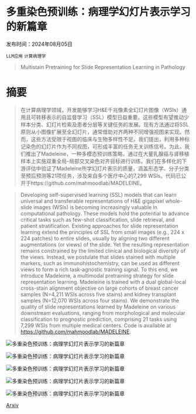 # 多重染色预训练：病理学幻灯片表示学习的新篇章

发布时间：2024年08月05日

`LLM应用` `计算病理学`

> Multistain Pretraining for Slide Representation Learning in Pathology

# 摘要

> 在计算病理学领域，开发能够学习H&E千兆像素全幻灯片图像（WSIs）通用且可转移表示的自监督学习（SSL）模型日益重要。这些模型有望推动少样本分类、幻灯片检索及患者分层等关键任务的发展。现有方法通过将SSL原则从小图像扩展至全幻灯片，通常借助对齐两种不同增强视图来实现。然而，这些方法受限于视图的临床与生物多样性不足。我们提出，利用多种标记染色的幻灯片作为不同视图，可形成丰富的任务无关训练信号。为此，我们推出了Madeleine，一种多模态预训练策略，通过在大量乳腺癌与肾移植样本上实施双重全局-局部交叉染色对齐目标进行训练。我们在多样化的下游评估中验证了Madeleine所学幻灯片表示的质量，涵盖形态学、分子分类至预后预测等21项任务，涉及来自多个医疗中心的7,299 WSIs。代码已公开于https://github.com/mahmoodlab/MADELEINE。

> Developing self-supervised learning (SSL) models that can learn universal and transferable representations of H&E gigapixel whole-slide images (WSIs) is becoming increasingly valuable in computational pathology. These models hold the potential to advance critical tasks such as few-shot classification, slide retrieval, and patient stratification. Existing approaches for slide representation learning extend the principles of SSL from small images (e.g., 224 x 224 patches) to entire slides, usually by aligning two different augmentations (or views) of the slide. Yet the resulting representation remains constrained by the limited clinical and biological diversity of the views. Instead, we postulate that slides stained with multiple markers, such as immunohistochemistry, can be used as different views to form a rich task-agnostic training signal. To this end, we introduce Madeleine, a multimodal pretraining strategy for slide representation learning. Madeleine is trained with a dual global-local cross-stain alignment objective on large cohorts of breast cancer samples (N=4,211 WSIs across five stains) and kidney transplant samples (N=12,070 WSIs across four stains). We demonstrate the quality of slide representations learned by Madeleine on various downstream evaluations, ranging from morphological and molecular classification to prognostic prediction, comprising 21 tasks using 7,299 WSIs from multiple medical centers. Code is available at https://github.com/mahmoodlab/MADELEINE.

![多重染色预训练：病理学幻灯片表示学习的新篇章](../../..//opt/data/Projects/HuggingArxiv/paper_images/2408.02859/x1.png)

![多重染色预训练：病理学幻灯片表示学习的新篇章](../../..//opt/data/Projects/HuggingArxiv/paper_images/2408.02859/x2.png)

![多重染色预训练：病理学幻灯片表示学习的新篇章](../../..//opt/data/Projects/HuggingArxiv/paper_images/2408.02859/x3.png)

![多重染色预训练：病理学幻灯片表示学习的新篇章](../../..//opt/data/Projects/HuggingArxiv/paper_images/2408.02859/x4.png)

![多重染色预训练：病理学幻灯片表示学习的新篇章](../../..//opt/data/Projects/HuggingArxiv/paper_images/2408.02859/x5.png)

[Arxiv](https://arxiv.org/abs/2408.02859)